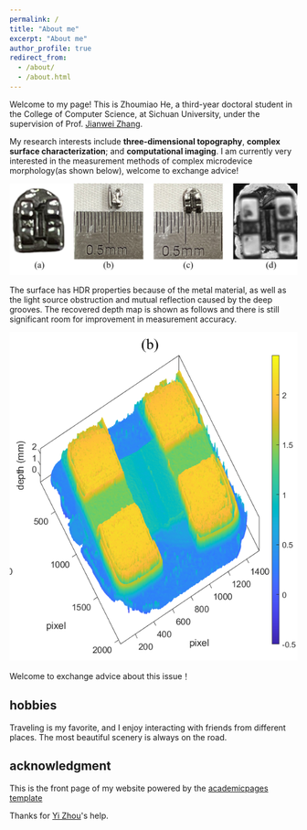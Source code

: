 ```yaml
---
permalink: /
title: "About me"
excerpt: "About me"
author_profile: true
redirect_from: 
  - /about/
  - /about.html
---
```


Welcome to my page! This is Zhoumiao He, a third-year doctoral student in the College of Computer Science, at Sichuan University, under the supervision of Prof. [Jianwei Zhang](https://vs.scu.edu.cn/info/1062/1369.htm).      

My research interests include **three-dimensional topography**, **complex surface characterization**; and **computational imaging**. 
I am currently very interested in the measurement methods of complex microdevice morphology(as shown below), welcome to exchange advice!

<div align=center> <img src="../images/scale_of_bracket.png"/></div>
  
The surface has HDR properties because of the metal material, as well as the light source obstruction and mutual reflection caused by the deep grooves. The recovered depth map is shown as follows and there is still significant room for improvement in measurement accuracy.

<div align=center> <img src="../images/bracket.png"/></div>


Welcome to exchange advice about this issue！

hobbies
-------
Traveling is my favorite, and I enjoy interacting with friends from different places. The most beautiful scenery is always on the road.

acknowledgment
-------
This is the front page of my website powered by the [academicpages template](https://academicpages.github.io/)    

Thanks for [Yi Zhou](https://echochou990919.github.io/)'s help.







